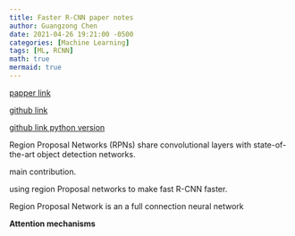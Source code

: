 ```yaml
---
title: Faster R-CNN paper notes
author: Guangzong Chen
date: 2021-04-26 19:21:00 -0500
categories: [Machine Learning]
tags: [ML, RCNN]
math: true
mermaid: true
---
```


[papper link](https://arxiv.org/abs/1506.01497)

[github link](https://github.com/shaoqingren/faster_rcnn)

[github link python version](https://github.com/rbgirshick/py-faster-rcnn)

Region Proposal Networks (RPNs) share convolutional layers with state-of-the-art object detection networks.

main contribution.

using region Proposal networks to make fast R-CNN faster.

Region Proposal Network is an a full connection neural network

**Attention mechanisms**
